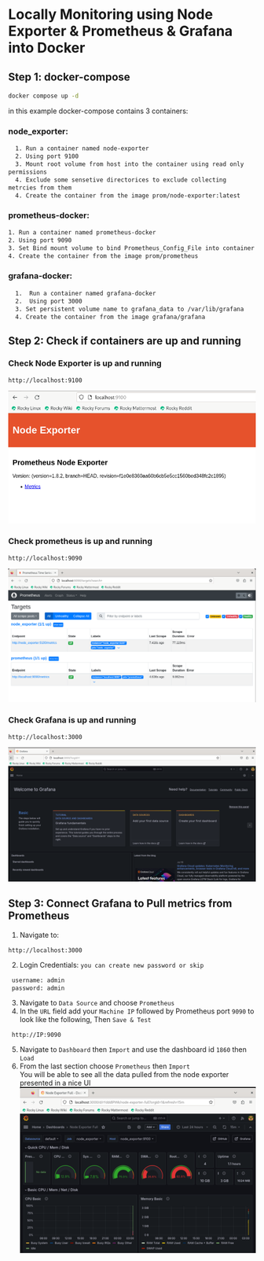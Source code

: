 # Locally Monitoring using Node Exporter & Prometheus & Grafana into Docker
## Step 1: docker-compose
```bash
docker compose up -d
```
  in this example docker-compose contains 3 containers:
  ### node_exporter:
      1. Run a container named node-exporter
      2. Using port 9100
      3. Mount root volume from host into the container using read only permissions
      4. Exclude some sensetive directorices to exclude collecting metrcies from them
      4. Create the container from the image prom/node-exporter:latest
  ### prometheus-docker:
    1. Run a container named prometheus-docker
    2. Using port 9090
    3. Set Bind mount volume to bind Prometheus_Config_File into container
    4. Create the container from the image prom/prometheus
  ### grafana-docker:
      1.  Run a container named grafana-docker
      2.  Using port 3000
      3. Set persistent volume name to grafana_data to /var/lib/grafana
      4. Create the container from the image grafana/grafana
## Step 2: Check if containers are up and running
  ### Check Node Exporter is up and running

    http://localhost:9100

  ![1](1.png)
  ### Check prometheus is up and running

    http://localhost:9090

  ![2](2.png)
  ### Check Grafana is up and running

    http://localhost:3000

  ![3](3.png)
  ## Step 3: Connect Grafana to Pull metrics from Prometheus
   1. Navigate to:

    http://localhost:3000

   2. Login Credentials: `you can create new password or skip`
      
     username: admin
     password: admin
   3. Navigate to `Data Source` and choose `Prometheus`
   4. In the `URL` field add your `Machine IP` followed by Prometheus port `9090` to look like the following, Then `Save & Test`

     http://IP:9090
   5. Navigate to `Dashboard` then `Import` and use the dashboard id `1860` then `Load`
   6. From the last section choose `Prometheus` then `Import`  
You will be able to see all the data pulled from the node exporter presented in a nice UI
![4](4.png)
    
      
      
